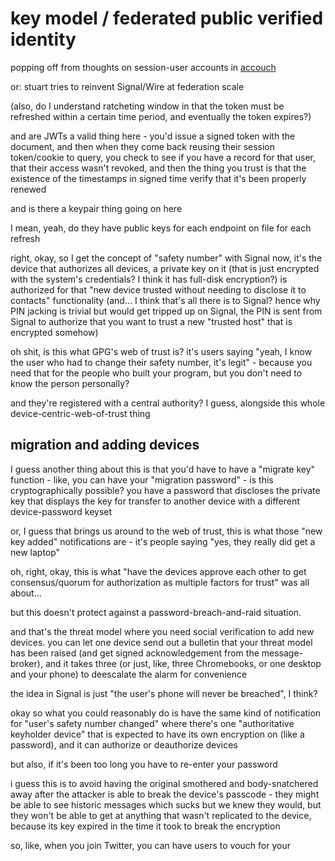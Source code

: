 # key model / federated public verified identity

popping off from thoughts on session-user accounts in [accouch](1ae14fdb-5356-456a-a12f-89513f3a50ef.md)

or: stuart tries to reinvent Signal/Wire at federation scale

(also, do I understand ratcheting window in that the token must be refreshed within a certain time period, and eventually the token expires?)

and are JWTs a valid thing here - you'd issue a signed token with the document, and then when they come back reusing their session token/cookie to query, you check to see if you have a record for that user, that their access wasn't revoked, and then the thing you trust is that the existence of the timestamps in signed time verify that it's been properly renewed

and is there a keypair thing going on here

I mean, yeah, do they have public keys for each endpoint on file for each refresh

right, okay, so I get the concept of "safety number" with Signal now, it's the device that authorizes all devices, a private key on it (that is just encrypted with the system's credentials? I think it has full-disk encryption?) is authorized for that "new device trusted without needing to disclose it to contacts" functionality (and... I think that's all there is to Signal? hence why PIN jacking is trivial but would get tripped up on Signal, the PIN is sent from Signal to authorize that you want to trust a new "trusted host" that is encrypted somehow)

oh shit, is this what GPG's web of trust is? it's users saying "yeah, I know the user who had to change their safety number, it's legit" - because you need that for the people who built your program, but you don't need to know the person personally?

and they're registered with a central authority? I guess, alongside this whole device-centric-web-of-trust thing

## migration and adding devices

I guess another thing about this is that you'd have to have a "migrate key" function - like, you can have your "migration password" - is this cryptographically possible? you have a password that discloses the private key that displays the key for transfer to another device with a different device-password keyset

or, I guess that brings us around to the web of trust, this is what those "new key added" notifications are - it's people saying "yes, they really did get a new laptop"

oh, right, okay, this is what "have the devices approve each other to get consensus/quorum for authorization as multiple factors for trust" was all about...

but this doesn't protect against a password-breach-and-raid situation.

and that's the threat model where you need social verification to add new devices. you can let one device send out a bulletin that your threat model has been raised (and get signed acknowledgement from the message-broker), and it takes three (or just, like, three Chromebooks, or one desktop and your phone) to deescalate the alarm for convenience

the idea in Signal is just "the user's phone will never be breached", I think?

okay so what you could reasonably do is have the same kind of notification for "user's safety number changed" where there's one "authoritative keyholder device" that is expected to have its own encryption on (like a password), and it can authorize or deauthorize devices

but also, if it's been too long you have to re-enter your password

i guess this is to avoid having the original smothered and body-snatchered away after the attacker is able to break the device's passcode - they might be able to see historic messages which sucks but we knew they would, but they won't be able to get at anything that wasn't replicated to the device, because its key expired in the time it took to break the encryption


so, like, when you join Twitter, you can have users to vouch for your
